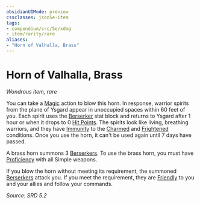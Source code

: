```yaml
---
obsidianUIMode: preview
cssclasses: json5e-item
tags:
- compendium/src/5e/xdmg
- item/rarity/rare
aliases: 
- "Horn of Valhalla, Brass"
---
```

# Horn of Valhalla, Brass
*Wondrous item, rare*  


You can take a [Magic](actions.md#Magic) action to blow this horn. In response, warrior spirits from the plane of Ysgard appear in unoccupied spaces within 60 feet of you. Each spirit uses the [Berserker](berserker-xmm.md) stat block and returns to Ysgard after 1 hour or when it drops to 0 [Hit Points](hit-points-xphb.md). The spirits look like living, breathing warriors, and they have [Immunity](immunity-xphb.md) to the [Charmed](conditions.md#Charmed) and [Frightened](conditions.md#Frightened) conditions. Once you use the horn, it can't be used again until 7 days have passed.

A brass horn summons 3 [Berserkers](berserker-xmm.md). To use the brass horn, you must have [Proficiency](proficiency-xphb.md) with all Simple weapons.

If you blow the horn without meeting its requirement, the summoned [Berserkers](berserker-xmm.md) attack you. If you meet the requirement, they are [Friendly](friendly-attitude-xphb.md) to you and your allies and follow your commands.

*Source: SRD 5.2*